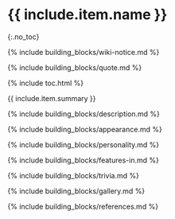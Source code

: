 # {{ include.item.name }}
{:.no_toc}

{% include building_blocks/wiki-notice.md %}

{% include building_blocks/quote.md %}

{% include toc.html %}

{{ include.item.summary }}

{% include building_blocks/description.md %}

{% include building_blocks/appearance.md %}

{% include building_blocks/personality.md %}

{% include building_blocks/features-in.md %}

{% include building_blocks/trivia.md %}

{% include building_blocks/gallery.md %}

{% include building_blocks/references.md %}

